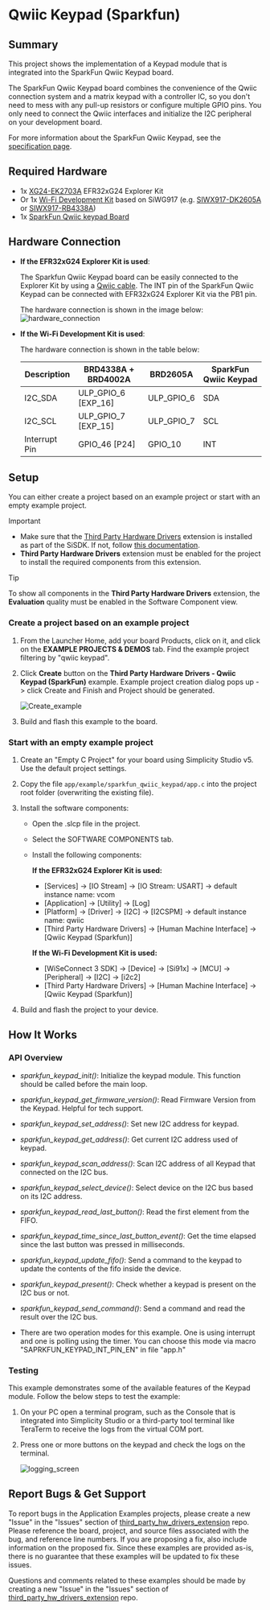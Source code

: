 # Qwiic Keypad (Sparkfun) #

## Summary ##

This project shows the implementation of a Keypad module that is integrated into the SparkFun Qwiic Keypad board.

The SparkFun Qwiic Keypad board combines the convenience of the Qwiic connection system and a matrix keypad with a controller IC, so you don't need to mess with any pull-up resistors or configure multiple GPIO pins. You only need to connect the Qwiic interfaces and initialize the I2C peripheral on your development board.

For more information about the SparkFun Qwiic Keypad, see the [specification page](https://learn.sparkfun.com/tutorials/qwiic-keypad-hookup-guide).

## Required Hardware ##

- 1x [XG24-EK2703A](https://www.silabs.com/development-tools/wireless/efr32xg24-explorer-kit) EFR32xG24 Explorer Kit
- Or 1x [Wi-Fi Development Kit](https://www.silabs.com/development-tools/wireless/wi-fi) based on SiWG917 (e.g. [SIWX917-DK2605A](https://www.silabs.com/development-tools/wireless/wi-fi/siwx917-dk2605a-wifi-6-bluetooth-le-soc-dev-kit) or [SIWX917-RB4338A](https://www.silabs.com/development-tools/wireless/wi-fi/siwx917-rb4338a-wifi-6-bluetooth-le-soc-radio-board))
- 1x [SparkFun Qwiic keypad Board](https://www.sparkfun.com/products/15290)

## Hardware Connection ##

- **If the EFR32xG24 Explorer Kit is used**:

  The Sparkfun Qwiic Keypad board can be easily connected to the Explorer Kit by using a [Qwiic cable](https://www.sparkfun.com/products/17259). The INT pin of the SparkFun Qwiic Keypad can be connected with EFR32xG24 Explorer Kit via the PB1 pin.

  The hardware connection is shown in the image below:
  ![hardware_connection](image/hardware_connection.png)

- **If the Wi-Fi Development Kit is used**:

  The hardware connection is shown in the table below:

  | Description  | BRD4338A + BRD4002A | BRD2605A | SparkFun Qwiic Keypad |
  | -------------| ------------------- | ------------ | ------------------ |
  | I2C_SDA      | ULP_GPIO_6 [EXP_16] | ULP_GPIO_6   | SDA                |
  | I2C_SCL      | ULP_GPIO_7 [EXP_15] | ULP_GPIO_7   | SCL                |
  | Interrupt Pin| GPIO_46 [P24]       | GPIO_10      | INT                |

## Setup ##

You can either create a project based on an example project or start with an empty example project.

> [!IMPORTANT]
> - Make sure that the [Third Party Hardware Drivers](https://github.com/SiliconLabsSoftware/third_party_hw_drivers_extension) extension is installed as part of the SiSDK. If not, follow [this documentation](https://github.com/SiliconLabsSoftware/third_party_hw_drivers_extension/blob/master/README.md#how-to-add-to-simplicity-studio-ide).
> - **Third Party Hardware Drivers** extension must be enabled for the project to install the required components from this extension.

> [!TIP]
> To show all components in the **Third Party Hardware Drivers** extension, the **Evaluation** quality must be enabled in the Software Component view.

### Create a project based on an example project ###

1. From the Launcher Home, add your board Products, click on it, and click on the **EXAMPLE PROJECTS & DEMOS** tab. Find the example project filtering by "qwiic keypad".

2. Click **Create** button on the **Third Party Hardware Drivers - Qwiic Keypad (SparkFun)** example. Example project creation dialog pops up -> click Create and Finish and Project should be generated.

   ![Create_example](image/create_example.png)

3. Build and flash this example to the board.

### Start with an empty example project ###

1. Create an "Empty C Project" for your board using Simplicity Studio v5. Use the default project settings.

2. Copy the file `app/example/sparkfun_qwiic_keypad/app.c` into the project root folder (overwriting the existing file).

3. Install the software components:

   - Open the .slcp file in the project.
   - Select the SOFTWARE COMPONENTS tab.
   - Install the following components:

      **If the EFR32xG24 Explorer Kit is used:**

        - [Services] → [IO Stream] → [IO Stream: USART] → default instance name: vcom
        - [Application] → [Utility] → [Log]
        - [Platform] → [Driver] → [I2C] → [I2CSPM] → default instance name: qwiic
        - [Third Party Hardware Drivers] → [Human Machine Interface] → [Qwiic Keypad (Sparkfun)]

      **If the Wi-Fi Development Kit is used:**

        - [WiSeConnect 3 SDK] → [Device] → [Si91x] → [MCU] → [Peripheral] → [I2C] → [i2c2]
        - [Third Party Hardware Drivers] → [Human Machine Interface] → [Qwiic Keypad (Sparkfun)]

4. Build and flash the project to your device.

## How It Works ##

### API Overview ###

- *sparkfun_keypad_init()*: Initialize the keypad module. This function should be called before the main loop.

- *sparkfun_keypad_get_firmware_version()*: Read Firmware Version from the Keypad. Helpful for tech support.

- *sparkfun_keypad_set_address()*: Set new I2C address for keypad.

- *sparkfun_keypad_get_address()*: Get current I2C address used of keypad.

- *sparkfun_keypad_scan_address()*: Scan I2C address of all Keypad that connected on the I2C bus.

- *sparkfun_keypad_select_device()*: Select device on the I2C bus based on its I2C address.

- *sparkfun_keypad_read_last_button()*: Read the first element from the FIFO.

- *sparkfun_keypad_time_since_last_button_event()*: Get the time elapsed since the last button was pressed in milliseconds.

- *sparkfun_keypad_update_fifo()*: Send a command to the keypad to update the contents of the fifo inside the device.

- *sparkfun_keypad_present()*: Check whether a keypad is present on the I2C bus or not.

- *sparkfun_keypad_send_command()*: Send a command and read the result over the I2C bus.

- There are two operation modes for this example. One is using interrupt and one is polling using the timer. You can choose this mode via macro "SAPRKFUN_KEYPAD_INT_PIN_EN" in file "app.h"

### Testing ###

This example demonstrates some of the available features of the Keypad module. Follow the below steps to test the example:

1. On your PC open a terminal program, such as the Console that is integrated into Simplicity Studio or a third-party tool terminal like TeraTerm to receive the logs from the virtual COM port.

2. Press one or more buttons on the keypad and check the logs on the terminal.

   ![logging_screen](image/logs.png)

## Report Bugs & Get Support ##

To report bugs in the Application Examples projects, please create a new "Issue" in the "Issues" section of [third_party_hw_drivers_extension](https://github.com/SiliconLabsSoftware/third_party_hw_drivers_extension) repo. Please reference the board, project, and source files associated with the bug, and reference line numbers. If you are proposing a fix, also include information on the proposed fix. Since these examples are provided as-is, there is no guarantee that these examples will be updated to fix these issues.

Questions and comments related to these examples should be made by creating a new "Issue" in the "Issues" section of [third_party_hw_drivers_extension](https://github.com/SiliconLabsSoftware/third_party_hw_drivers_extension) repo.
